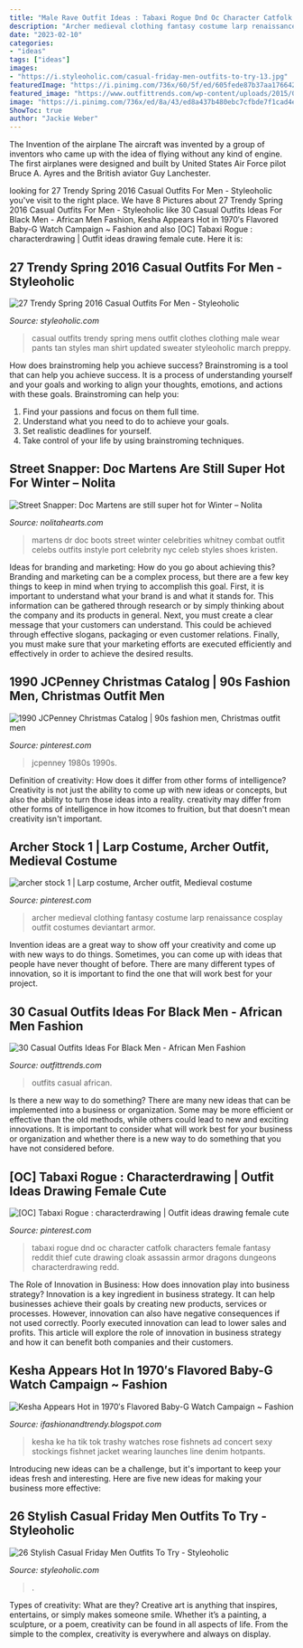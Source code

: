 ```yaml
---
title: "Male Rave Outfit Ideas : Tabaxi Rogue Dnd Oc Character Catfolk Characters Female Fantasy Reddit Thief Cute Drawing Cloak Assassin Armor Dragons Dungeons Characterdrawing Redd"
description: "Archer medieval clothing fantasy costume larp renaissance cosplay outfit costumes deviantart armor"
date: "2023-02-10"
categories:
- "ideas"
tags: ["ideas"]
images:
- "https://i.styleoholic.com/casual-friday-men-outfits-to-try-13.jpg"
featuredImage: "https://i.pinimg.com/736x/60/5f/ed/605fede87b37aa1766428c723633592a.jpg"
featured_image: "https://www.outfittrends.com/wp-content/uploads/2015/07/outfits-for-black-men8.jpg"
image: "https://i.pinimg.com/736x/ed/8a/43/ed8a437b480ebc7cfbde7f1cad4ecfe7.jpg"
ShowToc: true
author: "Jackie Weber"
---
```



The Invention of the airplane
The aircraft was invented by a group of inventors who came up with the idea of flying without any kind of engine. The first airplanes were designed and built by United States Air Force pilot Bruce A. Ayres and the British aviator Guy Lanchester.

	

		
looking for 27 Trendy Spring 2016 Casual Outfits For Men - Styleoholic you've visit to the right place. We have 8 Pictures about 27 Trendy Spring 2016 Casual Outfits For Men - Styleoholic like 30 Casual Outfits Ideas For Black Men - African Men Fashion, Kesha Appears Hot in 1970′s Flavored Baby-G Watch Campaign ~ Fashion and also [OC] Tabaxi Rogue : characterdrawing | Outfit ideas drawing female cute. Here it is:
		
    
## 27 Trendy Spring 2016 Casual Outfits For Men - Styleoholic

<img loading=lazy src="http://i.styleoholic.com/2016/02/trendy-spring-2016-casual-outfits-for-men-7.jpg" onerror="this.onerror=null;this.src='https://tse2.mm.bing.net/th?id=OIP.wVWWz_7N1zjHsKJmlHBhZgHaK6&amp;pid=15.1';" alt="27 Trendy Spring 2016 Casual Outfits For Men - Styleoholic">

_Source: styleoholic.com_

>casual outfits trendy spring mens outfit clothes clothing male wear pants tan styles man shirt updated sweater styleoholic march preppy. 

	

How does brainstroming help you achieve success?
Brainstroming is a tool that can help you achieve success. It is a process of understanding yourself and your goals and working to align your thoughts, emotions, and actions with these goals. Brainstroming can help you: 
1. Find your passions and focus on them full time.
2. Understand what you need to do to achieve your goals.
3. Set realistic deadlines for yourself.
4. Take control of your life by using brainstroming techniques.

    
## Street Snapper: Doc Martens Are Still Super Hot For Winter – Nolita

<img loading=lazy src="http://www.nolitahearts.com/wp-content/uploads/2014/08/doc-martens-nyc-street-style-celebs_dr_martens.jpg" onerror="this.onerror=null;this.src='https://tse1.mm.bing.net/th?id=OIP.1tMlfMcfQZG7FXhB5cA4yQAAAA&amp;pid=15.1';" alt="Street Snapper: Doc Martens are still super hot for Winter – Nolita">

_Source: nolitahearts.com_

>martens dr doc boots street winter celebrities whitney combat outfit celebs outfits instyle port celebrity nyc celeb styles shoes kristen. 

	

Ideas for branding and marketing: How do you go about achieving this?
Branding and marketing can be a complex process, but there are a few key things to keep in mind when trying to accomplish this goal. First, it is important to understand what your brand is and what it stands for. This information can be gathered through research or by simply thinking about the company and its products in general. Next, you must create a clear message that your customers can understand. This could be achieved through effective slogans, packaging or even customer relations. Finally, you must make sure that your marketing efforts are executed efficiently and effectively in order to achieve the desired results.

    
## 1990 JCPenney Christmas Catalog | 90s Fashion Men, Christmas Outfit Men

<img loading=lazy src="https://i.pinimg.com/736x/ed/8a/43/ed8a437b480ebc7cfbde7f1cad4ecfe7.jpg" onerror="this.onerror=null;this.src='https://tse3.mm.bing.net/th?id=OIP.5LdW5uNVOWlO2m56TresOgHaJ8&amp;pid=15.1';" alt="1990 JCPenney Christmas Catalog | 90s fashion men, Christmas outfit men">

_Source: pinterest.com_

>jcpenney 1980s 1990s. 

	

Definition of creativity: How does it differ from other forms of intelligence?
Creativity is not just the ability to come up with new ideas or concepts, but also the ability to turn those ideas into a reality. creativity may differ from other forms of intelligence in how itcomes to fruition, but that doesn't mean creativity isn't important.

    
## Archer Stock 1 | Larp Costume, Archer Outfit, Medieval Costume

<img loading=lazy src="https://i.pinimg.com/736x/5a/b0/9c/5ab09c68b959d1207bcf091afc95f724--medieval-clothing-renaissance-archer.jpg" onerror="this.onerror=null;this.src='https://tse2.mm.bing.net/th?id=OIP.Z9VmptecqoHiwhrZ7lPhNAAAAA&amp;pid=15.1';" alt="archer stock 1 | Larp costume, Archer outfit, Medieval costume">

_Source: pinterest.com_

>archer medieval clothing fantasy costume larp renaissance cosplay outfit costumes deviantart armor. 

	

Invention ideas are a great way to show off your creativity and come up with new ways to do things. Sometimes, you can come up with ideas that people have never thought of before. There are many different types of innovation, so it is important to find the one that will work best for your project.

    
## 30 Casual Outfits Ideas For Black Men - African Men Fashion

<img loading=lazy src="https://www.outfittrends.com/wp-content/uploads/2015/07/outfits-for-black-men8.jpg" onerror="this.onerror=null;this.src='https://tse4.mm.bing.net/th?id=OIP.sC4fXjO2NmSaAXG3_e-lmwAAAA&amp;pid=15.1';" alt="30 Casual Outfits Ideas For Black Men - African Men Fashion">

_Source: outfittrends.com_

>outfits casual african. 

	

Is there a new way to do something?
There are many new ideas that can be implemented into a business or organization. Some may be more efficient or effective than the old methods, while others could lead to new and exciting innovations. It is important to consider what will work best for your business or organization and whether there is a new way to do something that you have not considered before.

    
## [OC] Tabaxi Rogue : Characterdrawing | Outfit Ideas Drawing Female Cute

<img loading=lazy src="https://i.pinimg.com/736x/60/5f/ed/605fede87b37aa1766428c723633592a.jpg" onerror="this.onerror=null;this.src='https://tse3.mm.bing.net/th?id=OIP.yg7Tr6EPiSissiqMVuUT2wAAAA&amp;pid=15.1';" alt="[OC] Tabaxi Rogue : characterdrawing | Outfit ideas drawing female cute">

_Source: pinterest.com_

>tabaxi rogue dnd oc character catfolk characters female fantasy reddit thief cute drawing cloak assassin armor dragons dungeons characterdrawing redd. 

	

The Role of Innovation in Business: How does innovation play into business strategy?
Innovation is a key ingredient in business strategy. It can help businesses achieve their goals by creating new products, services or processes. However, innovation can also have negative consequences if not used correctly. Poorly executed innovation can lead to lower sales and profits. This article will explore the role of innovation in business strategy and how it can benefit both companies and their customers.

    
## Kesha Appears Hot In 1970′s Flavored Baby-G Watch Campaign ~ Fashion

<img loading=lazy src="http://4.bp.blogspot.com/-PrHEntx8u-E/Tn_wlHmoAsI/AAAAAAAAKs4/lKtCB3oLi48/s640/Kesha+posing+on+her+knees+in+hotpants.jpg" onerror="this.onerror=null;this.src='https://tse2.mm.bing.net/th?id=OIP.KWYNyCY4HC-b2QEpe5hj5gAAAA&amp;pid=15.1';" alt="Kesha Appears Hot in 1970′s Flavored Baby-G Watch Campaign ~ Fashion">

_Source: ifashionandtrendy.blogspot.com_

>kesha ke ha tik tok trashy watches rose fishnets ad concert sexy stockings fishnet jacket wearing launches line denim hotpants. 

	

Introducing new ideas can be a challenge, but it's important to keep your ideas fresh and interesting. Here are five new ideas for making your business more effective:

    
## 26 Stylish Casual Friday Men Outfits To Try - Styleoholic

<img loading=lazy src="https://i.styleoholic.com/casual-friday-men-outfits-to-try-13.jpg" onerror="this.onerror=null;this.src='https://tse4.mm.bing.net/th?id=OIP.klMrXg3DtPLRvX1LD1PoxgHaJ4&amp;pid=15.1';" alt="26 Stylish Casual Friday Men Outfits To Try - Styleoholic">

_Source: styleoholic.com_

>. 

	

Types of creativity: What are they?
Creative art is anything that inspires, entertains, or simply makes someone smile. Whether it’s a painting, a sculpture, or a poem, creativity can be found in all aspects of life. From the simple to the complex, creativity is everywhere and always on display.

